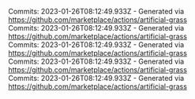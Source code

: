 Commits: 2023-01-26T08:12:49.933Z - Generated via https://github.com/marketplace/actions/artificial-grass
<br>
Commits: 2023-01-26T08:12:49.933Z - Generated via https://github.com/marketplace/actions/artificial-grass
<br>
Commits: 2023-01-26T08:12:49.933Z - Generated via https://github.com/marketplace/actions/artificial-grass
<br>
Commits: 2023-01-26T08:12:49.933Z - Generated via https://github.com/marketplace/actions/artificial-grass
<br>
Commits: 2023-01-26T08:12:49.933Z - Generated via https://github.com/marketplace/actions/artificial-grass
<br>
